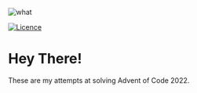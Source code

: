 ![what](https://blogs.sap.com/wp-content/uploads/2020/11/EkaoQQTXEAMA4BN.jpg)

[![Licence](https://img.shields.io/github/license/Ileriayo/markdown-badges?style=for-the-badge)](./LICENSE)

# Hey There!
These are my attempts at solving Advent of Code 2022.

